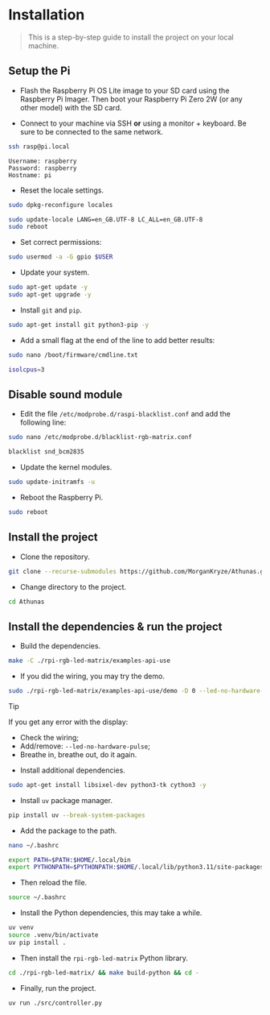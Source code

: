 # Installation

> This is a step-by-step guide to install the project on your local machine.

## Setup the Pi

- Flash the Raspberry Pi OS Lite image to your SD card using the Raspberry Pi Imager. Then boot your Raspberry Pi Zero 2W (or any other model) with the SD card.

- Connect to your machine via SSH **or** using a monitor + keyboard. Be sure to be connected to the same network.

```bash
ssh rasp@pi.local
```

```plaintext
Username: raspberry
Password: raspberry
Hostname: pi
```

- Reset the locale settings.

```bash
sudo dpkg-reconfigure locales
```

```bash
sudo update-locale LANG=en_GB.UTF-8 LC_ALL=en_GB.UTF-8
sudo reboot
```

- Set correct permissions:

```bash
sudo usermod -a -G gpio $USER
```

- Update your system.

```bash
sudo apt-get update -y
sudo apt-get upgrade -y
```

- Install `git` and `pip`.

```bash
sudo apt-get install git python3-pip -y
```

- Add a small flag at the end of the line to add better results:

```bash
sudo nano /boot/firmware/cmdline.txt
```

```bash
isolcpus=3
```

## Disable sound module

- Edit the file `/etc/modprobe.d/raspi-blacklist.conf` and add the following line:

```bash
sudo nano /etc/modprobe.d/blacklist-rgb-matrix.conf
```

```bash
blacklist snd_bcm2835
```

- Update the kernel modules.

```bash
sudo update-initramfs -u
```

- Reboot the Raspberry Pi.

```bash
sudo reboot
```

## Install the project

- Clone the repository.

```bash
git clone --recurse-submodules https://github.com/MorganKryze/Athunas.git
```

- Change directory to the project.

```bash
cd Athunas
```

## Install the dependencies & run the project

- Build the dependencies.

```bash
make -C ./rpi-rgb-led-matrix/examples-api-use
```

- If you did the wiring, you may try the demo.

```bash
sudo ./rpi-rgb-led-matrix/examples-api-use/demo -D 0 --led-no-hardware-pulse --led-rows=32 --led-cols=64
```

> [!TIP]
> If you get any error with the display:
>
> - Check the wiring;
> - Add/remove: `--led-no-hardware-pulse`;
> - Breathe in, breathe out, do it again.

- Install additional dependencies.

```bash
sudo apt-get install libsixel-dev python3-tk cython3 -y
```

- Install `uv` package manager.

```bash
pip install uv --break-system-packages
```

- Add the package to the path.

```bash
nano ~/.bashrc
```

```bash
export PATH=$PATH:$HOME/.local/bin
export PYTHONPATH=$PYTHONPATH:$HOME/.local/lib/python3.11/site-packages
```

- Then reload the file.

```bash
source ~/.bashrc
```

- Install the Python dependencies, this may take a while.

```bash
uv venv
source .venv/bin/activate
uv pip install .
```

- Then install the `rpi-rgb-led-matrix` Python library.

```bash
cd ./rpi-rgb-led-matrix/ && make build-python && cd -
```

- Finally, run the project.

```bash
uv run ./src/controller.py
```
